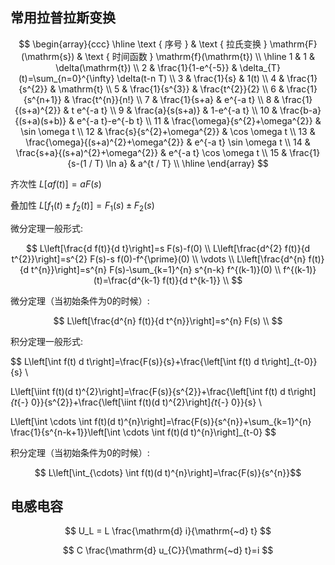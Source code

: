 ## 常用拉普拉斯变换

$$
\begin{array}{ccc}
\hline \text { 序号 } & \text { 拉氏变换 } \mathrm{F}(\mathrm{s}) & \text { 时间函数 } \mathrm{f}(\mathrm{t}) \\
\hline 1 & 1 & \delta(\mathrm{t}) \\
 2 & \frac{1}{1-e^{-5}} & \delta_{T}(t)=\sum_{n=0}^{\infty} \delta(t-n T) \\
 3 & \frac{1}{s} & 1(t) \\
 4 & \frac{1}{s^{2}} & \mathrm{t} \\
 5 & \frac{1}{s^{3}} & \frac{t^{2}}{2} \\
 6 & \frac{1}{s^{n+1}} & \frac{t^{n}}{n!} \\
 7 & \frac{1}{s+a} & e^{-a t} \\
 8 & \frac{1}{(s+a)^{2}} & t e^{-a t} \\
 9 & \frac{a}{s(s+a)} & 1-e^{-a t} \\
 10 & \frac{b-a}{(s+a)(s+b)} & e^{-a t}-e^{-b t} \\
 11 & \frac{\omega}{s^{2}+\omega^{2}} & \sin \omega t \\
 12 & \frac{s}{s^{2}+\omega^{2}} & \cos \omega t \\
 13 & \frac{\omega}{(s+a)^{2}+\omega^{2}} & e^{-a t} \sin \omega t \\
 14 & \frac{s+a}{(s+a)^{2}+\omega^{2}} & e^{-a t} \cos \omega t \\
 15 & \frac{1}{s-(1 / T) \ln a} & a^{t / T} \\
\hline
\end{array}
$$


齐次性 $L[a f(t)]=a F(s)$ 

叠加性 $L\left[f_{1}(t) \pm f_{2}(t)\right]=F_{1}(s) \pm F_{2}(s)$

微分定理一般形式:

$$
L\left[\frac{d f(t)}{d t}\right]=s F(s)-f(0) \\
L\left[\frac{d^{2} f(t)}{d t^{2}}\right]=s^{2} F(s)-s f(0)-f^{\prime}(0) \\
\vdots \\
L\left[\frac{d^{n} f(t)}{d t^{n}}\right]=s^{n} F(s)-\sum_{k=1}^{n} s^{n-k} f^{(k-1)}(0) \\
f^{(k-1)}(t)=\frac{d^{k-1} f(t)}{d t^{k-1}} \\
$$

微分定理（当初始条件为0的时候）:

$$
L\left[\frac{d^{n} f(t)}{d t^{n}}\right]=s^{n} F(s) \\
$$

积分定理一般形式: 

$$
L\left[\int f(t) d t\right]=\frac{F(s)}{s}+\frac{\left[\int f(t) d t\right]_{t-0}}{s} \\

L\left[\iint f(t)(d t)^{2}\right]=\frac{F(s)}{s^{2}}+\frac{\left[\int f(t) d t\right]_{t_{-} 0}}{s^{2}}+\frac{\left[\iint f(t)(d t)^{2}\right]_{t_{-} 0}}{s} \\

L\left[\int \cdots \int f(t)(d t)^{n}\right]=\frac{F(s)}{s^{n}}+\sum_{k=1}^{n} \frac{1}{s^{n-k+1}}\left[\int \cdots \int f(t)(d t)^{n}\right]_{t-0}
$$

积分定理（当初始条件为0的时候）:

$$
L\left[\int_{\cdots} \int f(t)(d t)^{n}\right]=\frac{F(s)}{s^{n}}$$


## 电感电容

$$
U_L = L \frac{\mathrm{d} i}{\mathrm{~d} t}
$$

$$
C \frac{\mathrm{d} u_{C}}{\mathrm{~d} t}=i
$$

